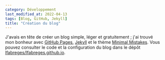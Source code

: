 ```yaml
---
category: Développement
last_modified_at: 2022-04-13
tags: [Blog, GitHub, Jekyll]
title: "Création du blog"
---
```

J'avais en tête de créer un blog simple, léger et gratuitement ; j'ai trouvé mon bonheur avec
[GitHub Pages](https://pages.github.com/), [Jekyll](https://jekyllrb.com/) et le thème
[Minimal Mistakes](https://mademistakes.com/work/minimal-mistakes-jekyll-theme/). Vous pouvez
consulter le code et la configuration du blog dans le dépôt
[lfabreges/lfabreges.github.io](https://github.com/lfabreges/lfabreges.github.io).
